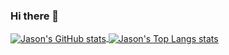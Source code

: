 ### Hi there 👋

<!--
**Jason-Young-AI/Jason-Young-AI** is a ✨ _special_ ✨ repository because its `README.md` (this file) appears on your GitHub profile.

Here are some ideas to get you started:

- 🔭 I’m currently working on ...
- 🌱 I’m currently learning ...
- 👯 I’m looking to collaborate on ...
- 🤔 I’m looking for help with ...
- 💬 Ask me about ...
- 📫 How to reach me: ...
- 😄 Pronouns: ...
- ⚡ Fun fact: ...
-->

<a href="https://github.com/Jason-Young-AI/">
  <img align="center" alt="Jason's GitHub stats" src="https://github-readme-stats.vercel.app/api?username=Jason-Young-AI&count_private=true&show_icons=true&include_all_commits=true&hide_title=true&theme=graywhite" />
</a>

<a href="https://github.com/Jason-Young-AI/">
  <img align="center" alt="Jason's Top Langs stats" src="https://github-readme-stats.vercel.app/api/top-langs/?username=Jason-Young-AI&layout=compact&theme=graywhite" />
</a>
